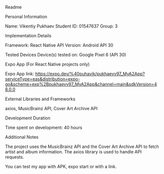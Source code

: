 Readme

Personal Information

Name: Vikentiy Pukhaev
Student ID: 01547637
Group: 3

Implementation Details

Framework: React Native
API Version: Android API 30

Tested Devices
Device(s) tested on: Google Pixel 6 (API 30)

Expo App (For React Native projects only)

Expo App link: https://expo.dev/%40puhavik/pukhaevv97_MyA2App?serviceType=eas&distribution=expo-go&scheme=exp%2Bpukhaevv97_MyA2App&channel=main&sdkVersion=48.0.0

External Libraries and Frameworks

axios, MusicBrainz API, Cover Art Archive API

Development Duration

Time spent on development: 40 hours

Additional Notes

The project uses the MusicBrainz API and the Cover Art Archive API to fetch artist and album information. The axios library is used to handle API requests.

You can test my app with APK, expo start or with a link. 
